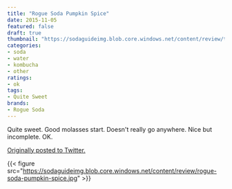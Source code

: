 ```yaml
---
title: "Rogue Soda Pumpkin Spice"
date: 2015-11-05
featured: false
draft: true
thumbnail: "https://sodaguideimg.blob.core.windows.net/content/review/thumbs/rogue-soda-pumpkin-spice.jpg"
categories:
- soda
- water
- kombucha
- other
ratings:
- ok
tags:
- Quite Sweet
brands:
- Rogue Soda
---
```


Quite sweet. Good molasses start. Doesn't really go anywhere. Nice but incomplete. OK.

[Originally posted to Twitter.](https://twitter.com/Cavorter/status/662439776084062208)

{{< figure src="https://sodaguideimg.blob.core.windows.net/content/review/rogue-soda-pumpkin-spice.jpg" >}}

